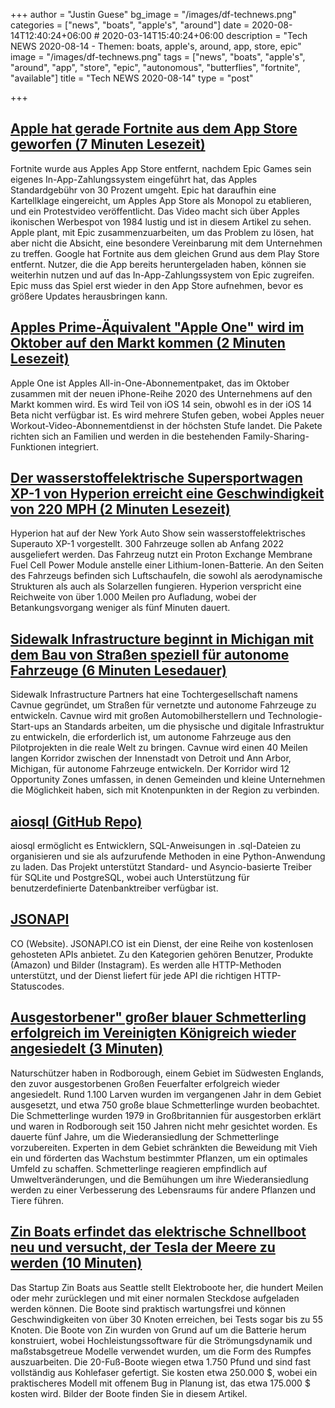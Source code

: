 +++
author = "Justin Guese"
bg_image = "/images/df-technews.png"
categories = ["news", "boats", "apple's", "around"]
date = 2020-08-14T12:40:24+06:00 # 2020-03-14T15:40:24+06:00
description = "Tech NEWS 2020-08-14 - Themen: boats, apple's, around, app, store, epic"
image = "/images/df-technews.png"
tags = ["news", "boats", "apple's", "around", "app", "store", "epic", "autonomous", "butterflies", "fortnite", "available"]
title = "Tech NEWS 2020-08-14"
type = "post"

+++

## [Apple hat gerade Fortnite aus dem App Store geworfen (7 Minuten Lesezeit)](https://www.theverge.com/2020/8/13/21366438/apple-fortnite-ios-app-store-violations-epic-payments?scrolla=5eb6d68b7fedc32c19ef33b4/1/01000173ec7271a7-5cb50dd9-f4e5-4e29-8435-6476ffe1b8f4-000000/w-vkypZlP1rXM8BGGtd8A1vUZgiu4RPXNX68qLmcLqs=154)

 Fortnite wurde aus Apples App Store entfernt, nachdem Epic Games sein eigenes In-App-Zahlungssystem eingeführt hat, das Apples Standardgebühr von 30 Prozent umgeht. Epic hat daraufhin eine Kartellklage eingereicht, um Apples App Store als Monopol zu etablieren, und ein Protestvideo veröffentlicht. Das Video macht sich über Apples ikonischen Werbespot von 1984 lustig und ist in diesem Artikel zu sehen. Apple plant, mit Epic zusammenzuarbeiten, um das Problem zu lösen, hat aber nicht die Absicht, eine besondere Vereinbarung mit dem Unternehmen zu treffen. Google hat Fortnite aus dem gleichen Grund aus dem Play Store entfernt. Nutzer, die die App bereits heruntergeladen haben, können sie weiterhin nutzen und auf das In-App-Zahlungssystem von Epic zugreifen. Epic muss das Spiel erst wieder in den App Store aufnehmen, bevor es größere Updates herausbringen kann.

## [Apples Prime-Äquivalent "Apple One" wird im Oktober auf den Markt kommen (2 Minuten Lesezeit)](https://arstechnica.com/gadgets/2020/08/apples-prime-equivalent-apple-one-will-launch-in-october//1/01000173ec7271a7-5cb50dd9-f4e5-4e29-8435-6476ffe1b8f4-000000/uOOyO-k3I8ewYgxib-nL3Am__oDv4xpJnddMpJNbBD4=154)

 Apple One ist Apples All-in-One-Abonnementpaket, das im Oktober zusammen mit der neuen iPhone-Reihe 2020 des Unternehmens auf den Markt kommen wird. Es wird Teil von iOS 14 sein, obwohl es in der iOS 14 Beta nicht verfügbar ist. Es wird mehrere Stufen geben, wobei Apples neuer Workout-Video-Abonnementdienst in der höchsten Stufe landet. Die Pakete richten sich an Familien und werden in die bestehenden Family-Sharing-Funktionen integriert.

## [Der wasserstoffelektrische Supersportwagen XP-1 von Hyperion erreicht eine Geschwindigkeit von 220 MPH (2 Minuten Lesezeit)](https://www.engadget.com/hyperion-xp-1-hydrogen-ev-065517664.html/1/01000173ec7271a7-5cb50dd9-f4e5-4e29-8435-6476ffe1b8f4-000000/NqW9iBvR79uLbn5ByNfAWU5Qga-dJXzzCAA5kQUX29Y=154)

 Hyperion hat auf der New York Auto Show sein wasserstoffelektrisches Superauto XP-1 vorgestellt. 300 Fahrzeuge sollen ab Anfang 2022 ausgeliefert werden. Das Fahrzeug nutzt ein Proton Exchange Membrane Fuel Cell Power Module anstelle einer Lithium-Ionen-Batterie. An den Seiten des Fahrzeugs befinden sich Luftschaufeln, die sowohl als aerodynamische Strukturen als auch als Solarzellen fungieren. Hyperion verspricht eine Reichweite von über 1.000 Meilen pro Aufladung, wobei der Betankungsvorgang weniger als fünf Minuten dauert.

## [Sidewalk Infrastructure beginnt in Michigan mit dem Bau von Straßen speziell für autonome Fahrzeuge (6 Minuten Lesedauer)](https://techcrunch.com/2020/08/13/starting-with-michigan-sidewalk-infrastructure-is-looking-to-build-roads-specifically-for-autonomous-cars//1/01000173ec7271a7-5cb50dd9-f4e5-4e29-8435-6476ffe1b8f4-000000/I42cGOS9w8gtcMNMVm9Ajgm_2U_1oh2GwXj5TCzAY00=154)

 Sidewalk Infrastructure Partners hat eine Tochtergesellschaft namens Cavnue gegründet, um Straßen für vernetzte und autonome Fahrzeuge zu entwickeln. Cavnue wird mit großen Automobilherstellern und Technologie-Start-ups an Standards arbeiten, um die physische und digitale Infrastruktur zu entwickeln, die erforderlich ist, um autonome Fahrzeuge aus den Pilotprojekten in die reale Welt zu bringen. Cavnue wird einen 40 Meilen langen Korridor zwischen der Innenstadt von Detroit und Ann Arbor, Michigan, für autonome Fahrzeuge entwickeln. Der Korridor wird 12 Opportunity Zones umfassen, in denen Gemeinden und kleine Unternehmen die Möglichkeit haben, sich mit Knotenpunkten in der Region zu verbinden.

## [aiosql (GitHub Repo)](https://github.com/nackjicholson/aiosql/1/01000173ec7271a7-5cb50dd9-f4e5-4e29-8435-6476ffe1b8f4-000000/7Tf7UAvWKk3TY_nj-C6BYXSP3ORly4NjMPfWXeO80Mg=154)

 aiosql ermöglicht es Entwicklern, SQL-Anweisungen in .sql-Dateien zu organisieren und sie als aufzurufende Methoden in eine Python-Anwendung zu laden. Das Projekt unterstützt Standard- und Asyncio-basierte Treiber für SQLite und PostgreSQL, wobei auch Unterstützung für benutzerdefinierte Datenbanktreiber verfügbar ist.

## [JSONAPI](https://www.jsonapi.co//1/01000173ec7271a7-5cb50dd9-f4e5-4e29-8435-6476ffe1b8f4-000000/lWvCJiBXEGvctI9g9DK8WdwsZLDR9XiNa2culIJacY4=154)

CO (Website). JSONAPI.CO ist ein Dienst, der eine Reihe von kostenlosen gehosteten APIs anbietet. Zu den Kategorien gehören Benutzer, Produkte (Amazon) und Bilder (Instagram). Es werden alle HTTP-Methoden unterstützt, und der Dienst liefert für jede API die richtigen HTTP-Statuscodes.

## [Ausgestorbener" großer blauer Schmetterling erfolgreich im Vereinigten Königreich wieder angesiedelt (3 Minuten)](https://www.cnn.com/2020/08/13/uk/large-blue-butterfly-intl-scli-gbr-scn/index.html/1/01000173ec7271a7-5cb50dd9-f4e5-4e29-8435-6476ffe1b8f4-000000/eSq0j0s91vXshoRvnuoIODl2Ou1FV4eSoh7jF2TnDCs=154)

 Naturschützer haben in Rodborough, einem Gebiet im Südwesten Englands, den zuvor ausgestorbenen Großen Feuerfalter erfolgreich wieder angesiedelt. Rund 1.100 Larven wurden im vergangenen Jahr in dem Gebiet ausgesetzt, und etwa 750 große blaue Schmetterlinge wurden beobachtet. Die Schmetterlinge wurden 1979 in Großbritannien für ausgestorben erklärt und waren in Rodborough seit 150 Jahren nicht mehr gesichtet worden. Es dauerte fünf Jahre, um die Wiederansiedlung der Schmetterlinge vorzubereiten. Experten in dem Gebiet schränkten die Beweidung mit Vieh ein und förderten das Wachstum bestimmter Pflanzen, um ein optimales Umfeld zu schaffen. Schmetterlinge reagieren empfindlich auf Umweltveränderungen, und die Bemühungen um ihre Wiederansiedlung werden zu einer Verbesserung des Lebensraums für andere Pflanzen und Tiere führen.

## [Zin Boats erfindet das elektrische Schnellboot neu und versucht, der Tesla der Meere zu werden (10 Minuten)](https://techcrunch.com/2020/08/11/zin-boats-reinvents-the-electric-speedboat-in-a-bid-to-become-the-tesla-of-the-sea//1/01000173ec7271a7-5cb50dd9-f4e5-4e29-8435-6476ffe1b8f4-000000/_ptAHrTAy9VVX58JvTDKwc1F2AYxFrVBjyhgXE2QZGk=154)

 Das Startup Zin Boats aus Seattle stellt Elektroboote her, die hundert Meilen oder mehr zurücklegen und mit einer normalen Steckdose aufgeladen werden können. Die Boote sind praktisch wartungsfrei und können Geschwindigkeiten von über 30 Knoten erreichen, bei Tests sogar bis zu 55 Knoten. Die Boote von Zin wurden von Grund auf um die Batterie herum konstruiert, wobei Hochleistungssoftware für die Strömungsdynamik und maßstabsgetreue Modelle verwendet wurden, um die Form des Rumpfes auszuarbeiten. Die 20-Fuß-Boote wiegen etwa 1.750 Pfund und sind fast vollständig aus Kohlefaser gefertigt. Sie kosten etwa 250.000 $, wobei ein praktischeres Modell mit offenem Bug in Planung ist, das etwa 175.000 $ kosten wird. Bilder der Boote finden Sie in diesem Artikel.

